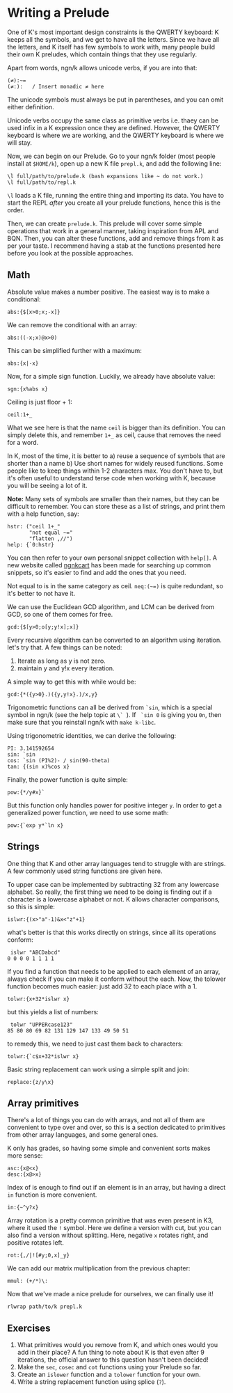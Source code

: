 # Writing a Prelude
One of K's most important design constraints is the QWERTY keyboard: K keeps all the symbols,
and we get to have all the letters. Since we have all the letters, and K itself has few
symbols to work with, many people build their own K preludes, which contain things that they use
regularly. 

Apart from words, ngn/k allows unicode verbs, if you are into that:
```
(≠):~=
(≠:):   / Insert monadic ≠ here
```
The unicode symbols must always be put in parentheses, and you can omit either definition. 

Unicode verbs occupy the same class as primitive verbs i.e. thaey can be used infix in a K expression once they
are defined. However, the QWERTY keyboard is where we are working, and the QWERTY keyboard is where we will stay.

Now, we can begin on our Prelude. Go to your ngn/k folder (most people install at `$HOME/k`), 
open up a new K file `prepl.k`, and add the following line:
```
\l full/path/to/prelude.k (bash expansions like ~ do not work.)
\l full/path/to/repl.k
```
`\l` loads a K file, running the entire thing and importing its data. You have to start the REPL *after* you create
all your prelude functions, hence this is the order.

Then, we can create `prelude.k`. This prelude will cover some simple operations that work in a general manner,
taking inspiration from APL and BQN. Then, you can alter these functions, add and remove things from it as per your 
taste. I recommend having a stab at the functions presented here before you look at the possible approaches.

## Math
Absolute value makes a number positive. The easiest way is to make a conditional:
```
abs:{$[x>0;x;-x]}
```
We can remove the conditional with an array:
```
abs:((-x;x)@x>0)
```
This can be simplified further with a maximum:
```
abs:{x|-x}
```
Now, for a simple sign function. Luckily, we already have absolute value:
```
sgn:{x%abs x}
```
Ceiling is just floor + 1:
```
ceil:1+_
```
What we see here is that the name `ceil` is bigger than its definition. You can simply delete this, and remember `1+_` as ceil,
cause that removes the need for a word. 

In K, most of the time, it is better to 
a) reuse a sequence of symbols that are shorter than a name
b) Use short names for widely reused functions. Some people like to keep things within 1-2 characters max. You don't have to,
   but it's often useful to understand terse code when working with K, because you will be seeing a lot of it.

**Note:** Many sets of symbols are smaller than their names, but they can be difficult to remember. You can store these as a 
list of strings, and print them with a help function, say:

```
hstr: ("ceil 1+_"
       "not equal ~="
       "flatten ,//")
help: {`0:hstr}
```

You can then refer to your own personal snippet collection with `help[]`. A new website called 
[ngnkcart](https://secwang.github.io/ngnkcart) has been made for searching up common snippets, so it's easier to find and add
the ones that you need.

Not equal to is in the same category as ceil. `neq:(~=)` is quite redundant, so it's better to not have it.

We can use the Euclidean GCD algorithm, and LCM can be derived from GCD, so one of them comes for free.
```
gcd:{$[y>0;o[y;y!x];x]}
```
Every recursive algorithm can be converted to an algorithm using iteration. let's try that. A few things can be noted:
1. Iterate as long as y is not zero.
2. maintain y and y!x every iteration.

A simple way to get this with while would be:

```
gcd:{*({y>0}.)({y,y!x}.)/x,y}
```

Trigonometric functions can all be derived from `` `sin ``, which is a special symbol in ngn/k (see the help topic at ``\` ``).
 If `` `sin 0`` is giving you `0n`, then make sure that you reinstall ngn/k with `make k-libc`.

Using trigonometric identities, we can derive the following:
```
PI: 3.141592654
sin: `sin
cos: `sin (PI%2)- / sin(90-theta)
tan: {(sin x)%cos x}
```

Finally, the power function is quite simple:
```
pow:{*/y#x}`
```
But this function only handles power for positive integer `y`. In order to get a generalized power function, we need to use 
some math:
```
pow:{`exp y*`ln x}
```

## Strings
One thing that K and other array languages tend to struggle with are strings. A few commonly used string functions are given 
here.

To upper case can be implemented by subtracting 32 from any lowercase alphabet. So really, the first thing we need to be doing 
is finding out if a character is a lowercase alphabet or not. K allows character comparisons, so this is simple:
```
islwr:{(x>"a"-1)&x<"z"+1}
```
what's better is that this works directly on strings, since all its operations conform:
```
 islwr "ABCDabcd"
0 0 0 0 1 1 1 1 
```
If you find a function that needs to be applied to each element of an array, always check if you can make it conform without the
each. Now, the tolower function becomes much easier: just add 32 to each place with a 1.
```
tolwr:{x+32*islwr x}
```
but this yields a list of numbers:
```
 tolwr "UPPERcase123"
85 80 80 69 82 131 129 147 133 49 50 51
```
to remedy this, we need to just cast them back to characters:
```
tolwr:{`c$x+32*islwr x}
```

Basic string replacement can work using a simple split and join:
```
replace:{z/y\x}
```

## Array primitives

There's a lot of things you can do with arrays, and not all of them are convenient to type over and over, so this is a section
dedicated to primitives from other array languages, and some general ones.

K only has grades, so having some simple and convenient sorts makes more sense:
```
asc:{x@<x}
desc:{x@>x}
```

Index of is enough to find out if an element is in an array, but having a direct `in` function is more convenient.
```
in:{~^y?x}
```

Array rotation is a pretty common primitive that was even present in K3, where it used the `!` symbol. Here we define a version
with cut, but you can also find a version without splitting. Here, negative `x` rotates right, and positive rotates left.
```
rot:{,/|![#y;0,x]_y}
```

We can add our matrix multiplication from the previous chapter:
```
mmul: (+/*)\:
```

Now that we've made a nice prelude for ourselves, we can finally use it! 
```
rlwrap path/to/k prepl.k
```

## Exercises
1. What primitives would you remove from K, and which ones would you add in their place? 
   A fun thing to note about K is that even after 9 iterations, the official answer to this question
   hasn't been decided!
2. Make the `sec`, `cosec` and `cot` functions using your Prelude so far.
3. Create an `islower` function and a `tolower` function for your own.
4. Write a string replacement function using splice (`?`).